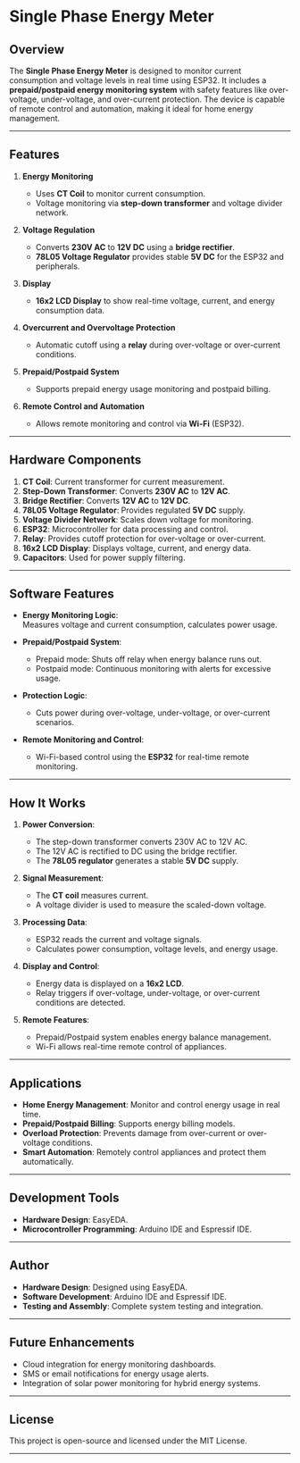 # Single Phase Energy Meter

## Overview
The **Single Phase Energy Meter** is designed to monitor current consumption and voltage levels in real time using ESP32. It includes a **prepaid/postpaid energy monitoring system** with safety features like over-voltage, under-voltage, and over-current protection. The device is capable of remote control and automation, making it ideal for home energy management.

---

## Features

1. **Energy Monitoring**  
   - Uses **CT Coil** to monitor current consumption.  
   - Voltage monitoring via **step-down transformer** and voltage divider network.  

2. **Voltage Regulation**  
   - Converts **230V AC** to **12V DC** using a **bridge rectifier**.  
   - **78L05 Voltage Regulator** provides stable **5V DC** for the ESP32 and peripherals.

3. **Display**  
   - **16x2 LCD Display** to show real-time voltage, current, and energy consumption data.

4. **Overcurrent and Overvoltage Protection**  
   - Automatic cutoff using a **relay** during over-voltage or over-current conditions.

5. **Prepaid/Postpaid System**  
   - Supports prepaid energy usage monitoring and postpaid billing.  

6. **Remote Control and Automation**  
   - Allows remote monitoring and control via **Wi-Fi** (ESP32).  

---

## Hardware Components

1. **CT Coil**: Current transformer for current measurement.  
2. **Step-Down Transformer**: Converts **230V AC** to **12V AC**.  
3. **Bridge Rectifier**: Converts **12V AC** to **12V DC**.  
4. **78L05 Voltage Regulator**: Provides regulated **5V DC** supply.  
5. **Voltage Divider Network**: Scales down voltage for monitoring.  
6. **ESP32**: Microcontroller for data processing and control.  
7. **Relay**: Provides cutoff protection for over-voltage or over-current.  
8. **16x2 LCD Display**: Displays voltage, current, and energy data.  
9. **Capacitors**: Used for power supply filtering.

---

## Software Features

- **Energy Monitoring Logic**:  
   Measures voltage and current consumption, calculates power usage.

- **Prepaid/Postpaid System**:  
   - Prepaid mode: Shuts off relay when energy balance runs out.  
   - Postpaid mode: Continuous monitoring with alerts for excessive usage.

- **Protection Logic**:  
   - Cuts power during over-voltage, under-voltage, or over-current scenarios.

- **Remote Monitoring and Control**:  
   - Wi-Fi-based control using the **ESP32** for real-time remote monitoring.

---

## How It Works

1. **Power Conversion**:  
   - The step-down transformer converts 230V AC to 12V AC.  
   - The 12V AC is rectified to DC using the bridge rectifier.  
   - The **78L05 regulator** generates a stable **5V DC** supply.  

2. **Signal Measurement**:  
   - The **CT coil** measures current.  
   - A voltage divider is used to measure the scaled-down voltage.  

3. **Processing Data**:  
   - ESP32 reads the current and voltage signals.  
   - Calculates power consumption, voltage levels, and energy usage.  

4. **Display and Control**:  
   - Energy data is displayed on a **16x2 LCD**.  
   - Relay triggers if over-voltage, under-voltage, or over-current conditions are detected.  

5. **Remote Features**:  
   - Prepaid/Postpaid system enables energy balance management.  
   - Wi-Fi allows real-time remote control of appliances.

---

## Applications

- **Home Energy Management**: Monitor and control energy usage in real time.  
- **Prepaid/Postpaid Billing**: Supports energy billing models.  
- **Overload Protection**: Prevents damage from over-current or over-voltage conditions.  
- **Smart Automation**: Remotely control appliances and protect them automatically.

---

## Development Tools

- **Hardware Design**: EasyEDA.  
- **Microcontroller Programming**: Arduino IDE and Espressif IDE.  

---

## Author

- **Hardware Design**: Designed using EasyEDA.  
- **Software Development**: Arduino IDE and Espressif IDE.  
- **Testing and Assembly**: Complete system testing and integration.

---

## Future Enhancements

- Cloud integration for energy monitoring dashboards.  
- SMS or email notifications for energy usage alerts.  
- Integration of solar power monitoring for hybrid energy systems.  

---

## License

This project is open-source and licensed under the MIT License.

---

